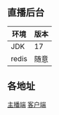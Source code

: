 ## 直播后台
| 环境 | 版本|
|------|-----|
| JDK | 17 |
| redis | 随意 |
## 各地址
[主播端](https://github.com/happycyf/Live-streaming-software) [客户端](https://github.com/happycyf/Live-streaming-software)
